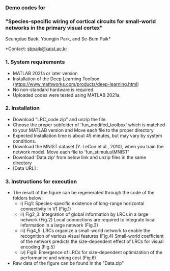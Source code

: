 ### Demo codes for
### "Species-specific wiring of cortical circuits for small-world networks in the primary visual cortex" </br>

Seungdae Baek, Youngjin Park, and Se-Bum Paik*

*Contact: sbpaik@kaist.ac.kr

### 1. System requirements
- MATLAB 2021a or later version
- Installation of the Deep Learning Toolbox (https://www.mathworks.com/products/deep-learning.html)
- No non-standard hardware is required.
- Uploaded codes were tested using MATLAB 2021a.

### 2. Installation
- Download "LRC_code.zip" and unzip the file.
- Choose the proper subfolder of 'fun_modifed_toolbox' which is matched to your MATLAB version and
  Move each file to the proper directory
- Expected Installation time is about 45 minutes, but may vary by system conditions.
- Download the MNIST dataset (Y. LeCun et al., 2010), when you train the network model. Move each file to 'fun_stimulus\MNIST\'
- Download 'Data.zip' from below link and unzip files in the same directory
- [Data URL] :

 
### 3. Instructions for execution
- The result of the figure can be regenerated through the code of the folders below:
  - i) Fig1: Species-specific existence of long-range horizontal connectivity in V1 (Fig.1)
  - ii) Fig2_3: Integration of global information by LRCs in a large network (Fig.2)
                Local connections are required to integrate local information in a large network (Fig.3)
  - iii) Fig4_5: LRCs organize a small-world network to enable the recognition of various visual features (Fig.4)
                 Small-world coefficient of the network predicts the size-dependent effect of LRCs for visual encoding (Fig.5)
  - iv) Fig6: Emergence of LRCs for size-dependent optimization of the performance and wiring cost (Fig.6)
- Raw data of the figure can be found in the "Data.zip"
